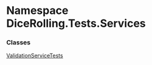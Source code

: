 # <a id="DiceRolling_Tests_Services"></a> Namespace DiceRolling.Tests.Services

### Classes

 [ValidationServiceTests](DiceRolling.Tests.Services.ValidationServiceTests.md)

